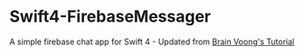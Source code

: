 # Swift4-FirebaseMessager
A simple firebase chat app for Swift 4 - Updated from [Brain Voong's Tutorial](https://www.youtube.com/playlist?list=PL0dzCUj1L5JEfHqwjBV0XFb9qx9cGXwkq)
